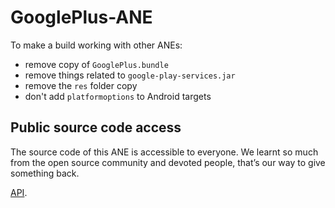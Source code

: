 # GooglePlus-ANE
To make a build working with other ANEs:  
- remove copy of `GooglePlus.bundle`  
- remove things related to `google-play-services.jar`  
- remove the `res` folder copy  
- don't add `platformoptions` to Android targets  

Public source code access
-------------------------
The source code of this ANE is accessible to everyone. We learnt so much from the open source community and devoted people, that’s our way to give something back. 

[API](https://davikingcode.com/dl-products/GooglePlus-ANE/docs/index.html).